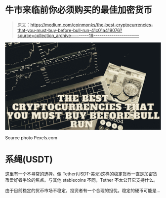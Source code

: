 # 牛市来临前你必须购买的最佳加密货币

> 原文：<https://medium.com/coinmonks/the-best-cryptocurrencies-that-you-must-buy-before-bull-run-41c01a419076?source=collection_archive---------16----------------------->

![](img/fc28402729f99aaa0d17dc6b0d6b8b70.png)

Source photo Pexels.com

# 系绳(USDT)

这里有一个不寻常的选择。像 Tether(USDT-美元)这样的稳定货币一直是加密货币爱好者争论的焦点。与其他 stablecoins 不同，Tether 不太公开它支持什么。

由于目前稳定的货币市场不稳定，投资者有一个合理的担忧。稳定的硬币可能是…